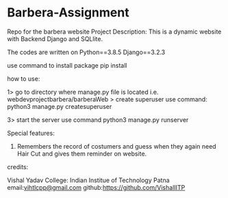 # Barbera-Assignment

Repo for the barbera website
Project Description: This is a dynamic website with Backend Django and SQLlite.

The codes are written on Python==3.8.5 Django==3.2.3  

use command to install package pip install

how to use:

1> go to directory where manage.py file is located i.e.  webdevprojectbarbera/barberaWeb > create superuser use command: python3 manage.py createsuperuser

3> start the server use command python3 manage.py runserver

Special features:
  1. Remembers the record of costumers and guess when they again need Hair Cut and gives them reminder on website.
 

credits:
  
  Vishal Yadav
  College: Indian Institue of Technology Patna
  email:vihtlcpp@gmail.com
  github:https://github.com/VishalIITP
  
